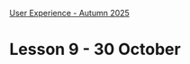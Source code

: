 [User Experience - Autumn 2025](https://github.com/arturomorarioja-kea/WD_UX_E25/blob/main/README.md)

# Lesson 9 - 30 October

[-> tmdb git pull/clone + make public]: #
[-> Food repo]: #
[  -> center recipe article h3]: #
[  -> create recipe.htm]: #
[  -> link it from the recipe card]: #

[-> sitemaps]: #

[## First Mandatory Assignment exercise solution]: #
[- API consumption()]: #

[General feedback. Things to improve:]: #
[- Do not repeat code. It is bad for performance (more lines to load) and for maintainability (a change affects several files instead of just one). This assignment must be done with only one HTML file and only one JavaScript function]: #
[- Do never send your API keys to anyone, of course never to a GitHub repo. Someone can reuse them to attack the corresponding server on your behalf]: #
[- Remember to load your JavaScript files in the <head> as modules or with defer]: #
[- Do not forget to use custom properties (CSS variables) for ALL your colours, font families, and fixed pixel widths (e.g., image or card dimensions)]: #

[## Homework]: #
[- Deliver all your First Mandatory Assignment pending exercises. The deadline is on Wednesday!]: #
